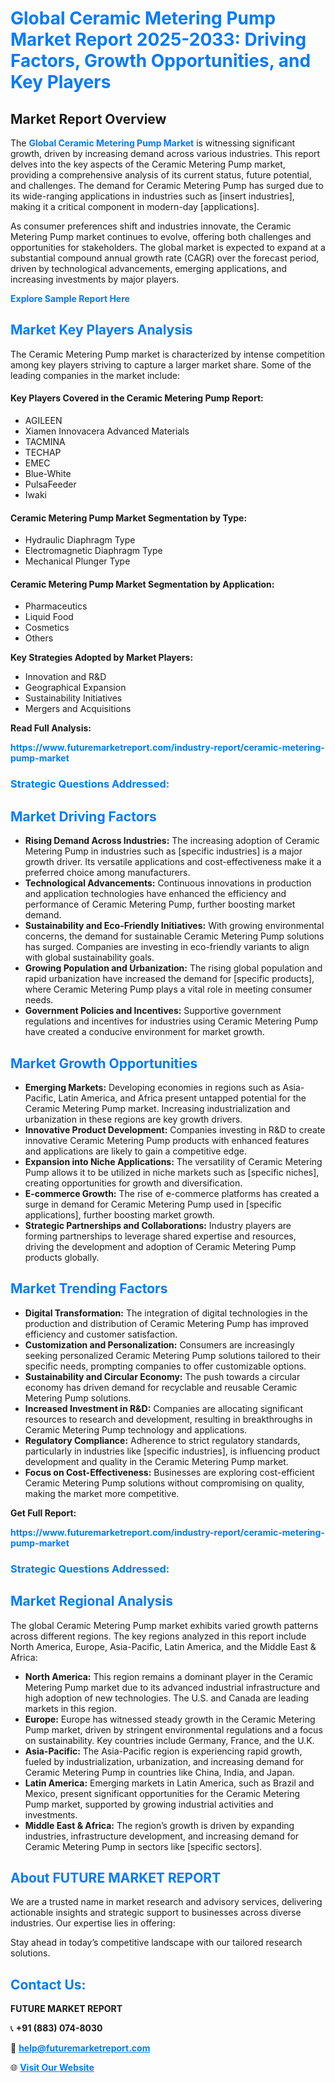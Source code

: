 <h1 style="color: #007BFF;">Global Ceramic Metering Pump Market Report 2025-2033: Driving Factors, Growth Opportunities, and Key Players</h1>

<section id="overview">
<h2>Market Report Overview</h2>
<p>The <a href="https://www.futuremarketreport.com/industry-report/ceramic-metering-pump-market" style="color: #007BFF; text-decoration: none;"><strong>Global Ceramic Metering Pump Market</strong></a> is witnessing significant growth, driven by increasing demand across various industries. This report delves into the key aspects of the Ceramic Metering Pump market, providing a comprehensive analysis of its current status, future potential, and challenges. The demand for Ceramic Metering Pump has surged due to its wide-ranging applications in industries such as [insert industries], making it a critical component in modern-day [applications].</p>
<p>As consumer preferences shift and industries innovate, the Ceramic Metering Pump market continues to evolve, offering both challenges and opportunities for stakeholders. The global market is expected to expand at a substantial compound annual growth rate (CAGR) over the forecast period, driven by technological advancements, emerging applications, and increasing investments by major players.</p>
</section>

<section id="overview">
<p><a href="https://www.futuremarketreport.com/request-sample/reportId=52137" style="color: #007BFF; text-decoration: none;"><strong>Explore Sample Report Here</strong></a></p>
</section>

<section id="key-players">
<h2 style="color: #007BFF;">Market Key Players Analysis</h2>
<p>The Ceramic Metering Pump market is characterized by intense competition among key players striving to capture a larger market share. Some of the leading companies in the market include:</p>
<h4>Key Players Covered in the Ceramic Metering Pump Report:</h4>
<ul><li>AGILEEN</li><li>Xiamen Innovacera Advanced Materials</li><li>TACMINA</li><li>TECHAP</li><li>EMEC</li><li>Blue-White</li><li>PulsaFeeder</li><li>Iwaki</li></ul>
<h4>Ceramic Metering Pump Market Segmentation by Type:</h4>
<ul><li>Hydraulic Diaphragm Type</li><li>Electromagnetic Diaphragm Type</li><li>Mechanical Plunger Type</li></ul>

<h4>Ceramic Metering Pump Market Segmentation by Application:</h4>
<ul><li>Pharmaceutics</li><li>Liquid Food</li><li>Cosmetics</li><li>Others</li></ul>
<p><strong>Key Strategies Adopted by Market Players:</strong></p>
<ul>
<li>Innovation and R&D</li>
<li>Geographical Expansion</li>
<li>Sustainability Initiatives</li>
<li>Mergers and Acquisitions</li>
</ul>
</section>

<section>
<p><strong>Read Full Analysis: </strong></p><a href="https://www.futuremarketreport.com/industry-report/ceramic-metering-pump-market" style="color: #007BFF; text-decoration: none;"><strong>https://www.futuremarketreport.com/industry-report/ceramic-metering-pump-market</strong></a>
<h3 style="color: #007BFF;">Strategic Questions Addressed:</h3>
</section>

<section id="driving-factors">
<h2 style="color: #007BFF;">Market Driving Factors</h2>
<ul>
<li><strong>Rising Demand Across Industries:</strong> The increasing adoption of Ceramic Metering Pump in industries such as [specific industries] is a major growth driver. Its versatile applications and cost-effectiveness make it a preferred choice among manufacturers.</li>
<li><strong>Technological Advancements:</strong> Continuous innovations in production and application technologies have enhanced the efficiency and performance of Ceramic Metering Pump, further boosting market demand.</li>
<li><strong>Sustainability and Eco-Friendly Initiatives:</strong> With growing environmental concerns, the demand for sustainable Ceramic Metering Pump solutions has surged. Companies are investing in eco-friendly variants to align with global sustainability goals.</li>
<li><strong>Growing Population and Urbanization:</strong> The rising global population and rapid urbanization have increased the demand for [specific products], where Ceramic Metering Pump plays a vital role in meeting consumer needs.</li>
<li><strong>Government Policies and Incentives:</strong> Supportive government regulations and incentives for industries using Ceramic Metering Pump have created a conducive environment for market growth.</li>
</ul>
</section>

<section id="growth-opportunities">
<h2 style="color: #007BFF;">Market Growth Opportunities</h2>
<ul>
<li><strong>Emerging Markets:</strong> Developing economies in regions such as Asia-Pacific, Latin America, and Africa present untapped potential for the Ceramic Metering Pump market. Increasing industrialization and urbanization in these regions are key growth drivers.</li>
<li><strong>Innovative Product Development:</strong> Companies investing in R&D to create innovative Ceramic Metering Pump products with enhanced features and applications are likely to gain a competitive edge.</li>
<li><strong>Expansion into Niche Applications:</strong> The versatility of Ceramic Metering Pump allows it to be utilized in niche markets such as [specific niches], creating opportunities for growth and diversification.</li>
<li><strong>E-commerce Growth:</strong> The rise of e-commerce platforms has created a surge in demand for Ceramic Metering Pump used in [specific applications], further boosting market growth.</li>
<li><strong>Strategic Partnerships and Collaborations:</strong> Industry players are forming partnerships to leverage shared expertise and resources, driving the development and adoption of Ceramic Metering Pump products globally.</li>
</ul>
</section>

<section id="trending-factors">
<h2 style="color: #007BFF;">Market Trending Factors</h2>
<ul>
<li><strong>Digital Transformation:</strong> The integration of digital technologies in the production and distribution of Ceramic Metering Pump has improved efficiency and customer satisfaction.</li>
<li><strong>Customization and Personalization:</strong> Consumers are increasingly seeking personalized Ceramic Metering Pump solutions tailored to their specific needs, prompting companies to offer customizable options.</li>
<li><strong>Sustainability and Circular Economy:</strong> The push towards a circular economy has driven demand for recyclable and reusable Ceramic Metering Pump solutions.</li>
<li><strong>Increased Investment in R&D:</strong> Companies are allocating significant resources to research and development, resulting in breakthroughs in Ceramic Metering Pump technology and applications.</li>
<li><strong>Regulatory Compliance:</strong> Adherence to strict regulatory standards, particularly in industries like [specific industries], is influencing product development and quality in the Ceramic Metering Pump market.</li>
<li><strong>Focus on Cost-Effectiveness:</strong> Businesses are exploring cost-efficient Ceramic Metering Pump solutions without compromising on quality, making the market more competitive.</li>
</ul>
</section>

<section>
<p><strong>Get Full Report: </strong></p><a href="https://www.futuremarketreport.com/industry-report/ceramic-metering-pump-market" style="color: #007BFF; text-decoration: none;"><strong>https://www.futuremarketreport.com/industry-report/ceramic-metering-pump-market</strong></a>
<h3 style="color: #007BFF;">Strategic Questions Addressed:</h3>
</section>


<section id="regional-analysis">
<h2 style="color: #007BFF;">Market Regional Analysis</h2>
<p>The global Ceramic Metering Pump market exhibits varied growth patterns across different regions. The key regions analyzed in this report include North America, Europe, Asia-Pacific, Latin America, and the Middle East & Africa:</p>
<ul>
<li><strong>North America:</strong> This region remains a dominant player in the Ceramic Metering Pump market due to its advanced industrial infrastructure and high adoption of new technologies. The U.S. and Canada are leading markets in this region.</li>
<li><strong>Europe:</strong> Europe has witnessed steady growth in the Ceramic Metering Pump market, driven by stringent environmental regulations and a focus on sustainability. Key countries include Germany, France, and the U.K.</li>
<li><strong>Asia-Pacific:</strong> The Asia-Pacific region is experiencing rapid growth, fueled by industrialization, urbanization, and increasing demand for Ceramic Metering Pump in countries like China, India, and Japan.</li>
<li><strong>Latin America:</strong> Emerging markets in Latin America, such as Brazil and Mexico, present significant opportunities for the Ceramic Metering Pump market, supported by growing industrial activities and investments.</li>
<li><strong>Middle East & Africa:</strong> The region’s growth is driven by expanding industries, infrastructure development, and increasing demand for Ceramic Metering Pump in sectors like [specific sectors].</li>
</ul>
</section>

<footer>
<h2 style="color: #007BFF;">About FUTURE MARKET REPORT</h2>
<p>We are a trusted name in market research and advisory services, delivering actionable insights and strategic support to businesses across diverse industries. Our expertise lies in offering:</p>

<p>Stay ahead in today’s competitive landscape with our tailored research solutions.</p>

<h2 style="color: #007BFF;">Contact Us:</h2>
<p><strong>FUTURE MARKET REPORT</strong></p>
<p>📞 <strong>+91 (883) 074-8030</strong></p>
<p>📧 <strong><a href="mailto:help@futuremarketreport.com" style="color: #007BFF;">help@futuremarketreport.com</a></strong></p>
<p>🌐 <strong><a href="https://www.futuremarketreport.com/" style="color: #007BFF;">Visit Our Website</a></strong></p>
</footer>